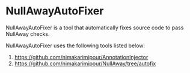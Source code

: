 # NullAwayAutoFixer
NullAwayAutoFixer is a tool that automatically fixes source code to pass NullAway checks.

NullAwayAutoFixer uses the following tools listed below:

1. https://github.com/nimakarimipour/AnnotationInjector
2. https://github.com/nimakarimipour/NullAway/tree/autofix
